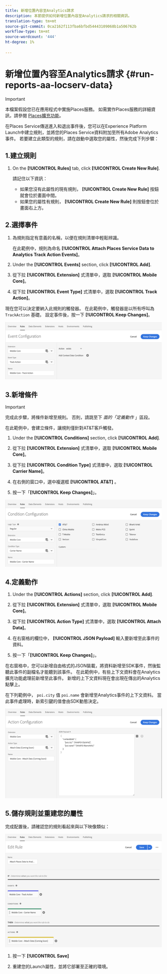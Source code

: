 ```yaml
---
title: 新增位置內容至Analytics請求
description: 本節提供如何新增位置內容至Analytics請求的相關資訊。
translation-type: tm+mt
source-git-commit: 0ca2162f113fba6bfbd54443109068b1a506762b
workflow-type: tm+mt
source-wordcount: '444'
ht-degree: 1%

---
```



# 新增位置內容至Analytics請求 {#run-reports-aa-locserv-data}

>[!IMPORTANT]
>
>本檔案假設您已在應用程式中實施Places服務。 如需實作Places服務的詳細資訊，請參閱 [Places擴充功能](/help/places-ext-aep-sdks/places-extension/places-extension.md)。

在Places Service傳送進入和退出事件後，您可以在Experience Platform Launch中建立規則，並將您的Places Service資料附加至所有Adobe Analytics事件。 若要建立此類型的規則，請在啟動中選取您的屬性，然後完成下列步驟：

## 1.建立規則

1. On the **[!UICONTROL Rules]** tab, click **[!UICONTROL Create New Rule]**.

   請記住以下資訊：
   * 如果您沒有此屬性的現有規則， **[!UICONTROL Create New Rule]** 按鈕就會位於畫面中間。
   * 如果您的屬性有規則， **[!UICONTROL Create New Rule]** 則按鈕會位於畫面右上方。

## 2.選擇事件

1. 為規則指定有意義的名稱，以便在規則清單中輕鬆辨識。

   在此範例中，規則為命名 **[!UICONTROL Attach Places Service Data to Analytics Track Action Events]**。

1. Under the **[!UICONTROL Events]** section, click **[!UICONTROL Add]**.

1. 從下拉 **[!UICONTROL Extension]** 式清單中，選取 **[!UICONTROL Mobile Core]**。

1. 從下拉 **[!UICONTROL Event Type]** 式清單中，選取 **[!UICONTROL Track Action]**。

現在您可以決定要納入此規則的觸發器。 在此範例中，觸發器是以所有呼叫為 `TrackAction` 基礎。 設定事件後，按一下 **[!UICONTROL Keep Changes]**。

![&quot;建立事件&quot;](/help/assets/ad-setEvent_use-analytics-data.png)


## 3.新增條件

>[!IMPORTANT]
>
>完成此步驟，將條件新增至規則。 否則，請跳至下 *面的「定義動作* 」區段。

在此範例中，會建立條件，讓規則僅針對AT&amp;T客戶觸發。

1. Under the **[!UICONTROL Conditions]** section, click **[!UICONTROL Add]**.

1. 從下拉 **[!UICONTROL Extension]** 式清單中，選取 **[!UICONTROL Mobile Core]**。

1. 從下拉 **[!UICONTROL Condition Type]** 式清單中，選取 **[!UICONTROL Carrier Name]**。

1. 在右側的窗口中，選中複選框 **[!UICONTROL AT&T]** 。

1. 按一下「**[!UICONTROL Keep Changes]**」。

![&quot;建立條件&quot;](/help/assets/ad-setCondition_use-analytics-data.png)

## 4.定義動作

1. Under the **[!UICONTROL Actions]** section, click **[!UICONTROL Add]**.

1. 從下拉 **[!UICONTROL Extension]** 式清單中，選取 **[!UICONTROL Mobile Core]**。

1. 從下拉 **[!UICONTROL Action Type]** 式清單中，選取 **[!UICONTROL Attach Data]**。

1. 在右窗格的欄位中， **[!UICONTROL JSON Payload]** 輸入要新增至此事件的資料。

1. 按一下「**[!UICONTROL Keep Changes]**」。

在右窗格中，您可以新增自由格式的JSON裝載，將資料新增至SDK事件，然後監聽此事件的副檔名才能聽到該事件。 在此範例中，有些上下文資料會在Analytics擴充功能處理前新增至此事件。 新增的上下文資料現在會出現在傳出的Analytics點擊上。

在下列範例中， `poi.city` 值 `poi.name` 會新增至Analytics事件的上下文資料。 當此事件處理時，新索引鍵的值會由SDK動態決定。

![「建立動作」](/help/assets/ad-setAction_use-analytics-data.png)

## 5.儲存規則並重建您的屬性

完成配置後，請確認您的規則看起來與以下映像類似：

![&quot;規則已完成。&quot;](/help/assets/ad-ruleComplete_use-analytics-data.png)

1. 按一下 **[!UICONTROL Save]**

1. 重建您的Launch屬性，並將它部署至正確的環境。
